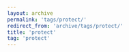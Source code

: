 ```yaml
---
layout: archive
permalink: 'tags/protect/'
redirect_from: 'archive/tags/protect/'
title: 'protect'
tag: 'protect'
---
```


